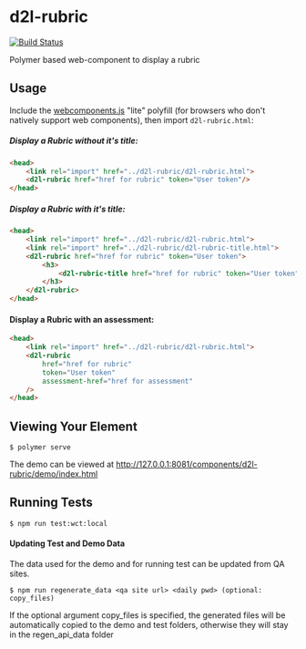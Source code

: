 # d2l-rubric
[![Build Status](https://travis-ci.org/Brightspace/d2l-rubric.svg?branch=master)](https://travis-ci.org/Brightspace/d2l-rubric)

Polymer based web-component to display a rubric

## Usage
Include the [webcomponents.js](http://webcomponents.org/polyfills/) "lite" polyfill (for browsers who don't natively support web components), then import `d2l-rubric.html`:

##### Display a Rubric without it's title:
```html
<head>
	<link rel="import" href="../d2l-rubric/d2l-rubric.html">
	<d2l-rubric href="href for rubric" token="User token"/>
</head>
```
##### Display a Rubric with it's title:
```html
<head>
	<link rel="import" href="../d2l-rubric/d2l-rubric.html">
	<link rel="import" href="../d2l-rubric/d2l-rubric-title.html">
	<d2l-rubric href="href for rubric" token="User token">
		<h3>
			<d2l-rubric-title href="href for rubric" token="User token"/>
		</h3>
	</d2l-rubric>
</head>
```

#### Display a Rubric with an assessment:
```html
<head>
	<link rel="import" href="../d2l-rubric/d2l-rubric.html">
	<d2l-rubric 
		href="href for rubric" 
		token="User token" 
		assessment-href="href for assessment"
	/>
</head>
```

## Viewing Your Element

```
$ polymer serve
```

The demo can be viewed at http://127.0.0.1:8081/components/d2l-rubric/demo/index.html

## Running Tests

```
$ npm run test:wct:local
```
#### Updating Test and Demo Data
The data used for the demo and for running test can be updated from QA sites.

```
$ npm run regenerate_data <qa site url> <daily pwd> (optional: copy_files)
```
If the optional argument copy_files is specified, the generated files will be automatically copied to the demo and test folders, otherwise they will stay in the regen_api_data folder
